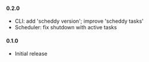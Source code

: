 #### 0.2.0

- CLI: add 'scheddy version'; improve 'scheddy tasks'
- Scheduler: fix shutdown with active tasks

#### 0.1.0

- Initial release
